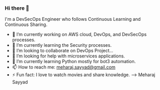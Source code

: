 ### Hi there 👋

I'm a DevSecOps Engineer who follows Continuous Learning and Continuous Sharing.

- 🔭 I’m currently working on AWS cloud, DevOps, and DevSecOps processes.
- 🌱 I’m currently learning the Security processes.
- 👯 I’m looking to collaborate on DevOps Project...
- 🤔 I’m looking for help with microservices applications.
- 🌱 I’m currently learning Python mostly for bot3 automation.
- 📫 How to reach me: meharaj.sayyad@gmail.com
- ⚡ Fun fact:  I love to watch movies and share knowledge.
--> Meharaj Sayyad
